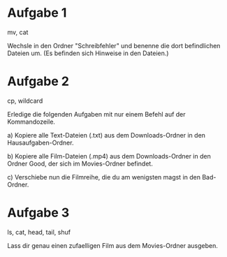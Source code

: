 # Aufgabe 1

mv, cat

Wechsle in den Ordner "Schreibfehler" und benenne die dort befindlichen Dateien
um. (Es befinden sich Hinweise in den Dateien.)


# Aufgabe 2

cp, wildcard

Erledige die folgenden Aufgaben mit nur einem Befehl auf der Kommandozeile.

a) Kopiere alle Text-Dateien (.txt) aus dem Downloads-Ordner
   in den Hausaufgaben-Ordner.

b) Kopiere alle Film-Dateien (.mp4) aus dem Downloads-Ordner
   in den Ordner Good, der sich im Movies-Ordner befindet.

c) Verschiebe nun die Filmreihe, die du am wenigsten magst in den Bad-Ordner.


# Aufgabe 3

ls, cat, head, tail, shuf

Lass dir genau einen zufaelligen Film aus dem Movies-Ordner ausgeben.

